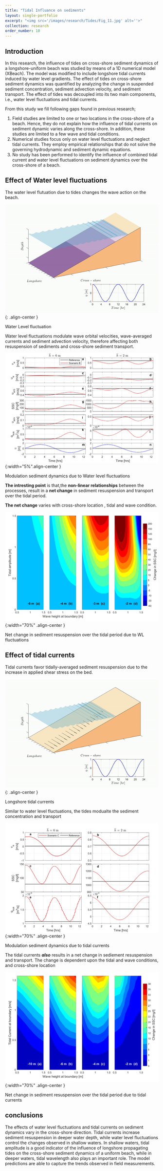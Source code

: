 ```yaml
---
title: "Tidal Influance on sediments"
layout: single-portfolio
excerpt: "<img src='/images/research/Tides/Fig_11.jpg' alt=''>"
collection: research
order_number: 10
---
```

## Introduction 
 
In this research, the influence of tides on cross-shore sediment dynamics of a longshore-uniform beach was studied by means of a 1D numerical model (XBeach). The model was modified to include longshore tidal currents induced by water level gradients. The effect of tides on cross-shore sediment dynamics was quantified by analyzing the change in suspended sediment concentration, sediment advection velocity, and sediment transport. The effect of tides was decoupled into its two main components, i.e., water level fluctuations and tidal currents.

From this study we fill following gaps found in previous research; 
1. Field studies are limited to one or two locations in the cross-shore of a beach. Hence, they do not explain how the influence of tidal currents on sediment dynamic varies along the cross-shore. In addition, these studies are limited to a few wave and tidal conditions.
2. Numerical studies focus only on water level fluctuations and neglect tidal currents. They employ empirical relationships that do not solve the governing hydrodynamic and sediment dynamic equations.  
3. No study has been performed to identify the influence of combined tidal current and water level fluctuations on sediment dynamics over the cross-shore of a beach.  


## Effect of Water level fluctuations

The water level flutuation due to tides changes the wave action on the beach. 
 
![](/images/research/Tides/WLvid.gif){: .align-center }

<figcaption>
Water Level fluctuation
</figcaption>

Water level fluctuations modulate wave orbital velocities, wave-averaged currents and sediment advection velocity, therefore affecting both resuspension of sediments and cross-shore sediment transport.


![](/images/research/Tides/Fig_4.jpg){:width="5%".align-center }

<figcaption>
Modulation sediment dynamics due to Water level fluctuations
</figcaption>

**The intresting point** is that,the **non-linear relationships** between the processes, result in a **net change** in sediment resuspension and transport over the tidal period. 

**The net change**  varies with cross-shore location , tidal and wave condition. 


![](/images/research/Tides/Fig_5.jpg){:width="70%" .align-center }

<figcaption>
Net change in sediment resuspension over the tidal period due to WL fluctuations
</figcaption>


## Effect of tidal currents

Tidal currents favor tidally-averaged sediment resuspension due to the increase in applied shear stress on the bed.

![](/images/research/Tides/Curvid1.gif){: .align-center }

<figcaption>
Longshore tidal currents
</figcaption>

Similar to water level fluctuations, the tides modualte the sediment concentration and transport 

![](/images/research/Tides/Fig_10.jpg){:width="70%" .align-center }

<figcaption>
Modulation sediment dynamics due to tidal currents
</figcaption>

The tidal currents ***also*** results in a net change in sediement resuspension and transport. The change is dependent upon the tidal and wave conditions, and cross-shore location 

![](/images/research/Tides/Fig_11.jpg){:width="70%" .align-center }

<figcaption>
Net change in sediment resuspension over the tidal period due to tidal currents
</figcaption>

## conclusions  
The effects of water level fluctuations and tidal currents on sediment dynamics vary in the cross-shore direction.
Tidal currents increase sediment resuspension in deeper water depth, while water level fluctuations control the changes observed in shallow waters. In shallow waters, tidal amplitude is a good indicator of the influence of longshore propagating tides on the cross-shore sediment dynamics of a uniform beach, while in deeper waters, tidal wavelength also plays an important role. The model predictions are able to capture the trends observed in field measurements.





